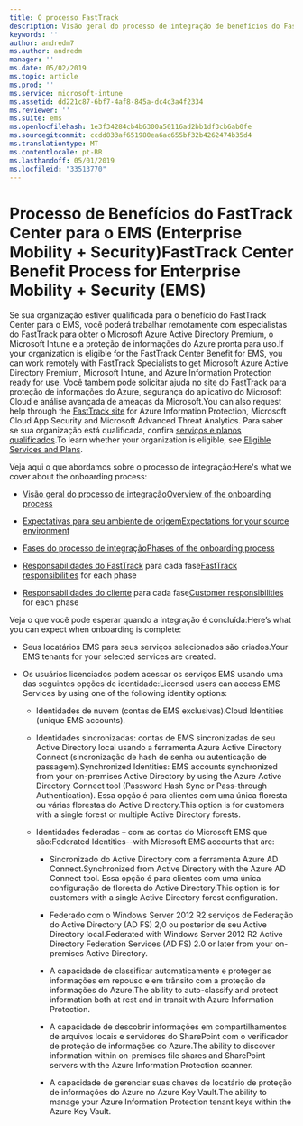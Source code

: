 ```yaml
---
title: O processo FastTrack
description: Visão geral do processo de integração de benefícios do FastTrack Center
keywords: ''
author: andredm7
ms.author: andredm
manager: ''
ms.date: 05/02/2019
ms.topic: article
ms.prod: ''
ms.service: microsoft-intune
ms.assetid: dd221c87-6bf7-4af8-845a-dc4c3a4f2334
ms.reviewer: ''
ms.suite: ems
ms.openlocfilehash: 1e3f34284cb4b6300a50116ad2bb1df3cb6ab0fe
ms.sourcegitcommit: ccdd833af651980ea6ac655bf32b4262474b35d4
ms.translationtype: MT
ms.contentlocale: pt-BR
ms.lasthandoff: 05/01/2019
ms.locfileid: "33513770"
---
```

# <a name="fasttrack-center-benefit-process-for-enterprise-mobility--security-ems"></a><span data-ttu-id="61edf-103">Processo de Benefícios do FastTrack Center para o EMS (Enterprise Mobility + Security)</span><span class="sxs-lookup"><span data-stu-id="61edf-103">FastTrack Center Benefit Process for Enterprise Mobility + Security (EMS)</span></span>
<span data-ttu-id="61edf-104">Se sua organização estiver qualificada para o benefício do FastTrack Center para o EMS, você poderá trabalhar remotamente com especialistas do FastTrack para obter o Microsoft Azure Active Directory Premium, o Microsoft Intune e a proteção de informações do Azure pronta para uso.</span><span class="sxs-lookup"><span data-stu-id="61edf-104">If your organization is eligible for the FastTrack Center Benefit for EMS, you can work remotely with FastTrack Specialists to get Microsoft Azure Active Directory Premium, Microsoft Intune, and Azure Information Protection ready for use.</span></span> <span data-ttu-id="61edf-105">Você também pode solicitar ajuda no [site do FastTrack](https://www.microsoft.com/fasttrack/microsoft-365/ems) para proteção de informações do Azure, segurança do aplicativo do Microsoft Cloud e análise avançada de ameaças da Microsoft.</span><span class="sxs-lookup"><span data-stu-id="61edf-105">You can also request help through the [FastTrack site](https://www.microsoft.com/fasttrack/microsoft-365/ems) for Azure Information Protection, Microsoft Cloud App Security and Microsoft Advanced Threat Analytics.</span></span> <span data-ttu-id="61edf-106">Para saber se sua organização está qualificada, confira [serviços e planos qualificados](M365-eligible-services-and-plans.md).</span><span class="sxs-lookup"><span data-stu-id="61edf-106">To learn whether your organization is eligible, see [Eligible Services and Plans](M365-eligible-services-and-plans.md).</span></span>


<span data-ttu-id="61edf-107">Veja aqui o que abordamos sobre o processo de integração:</span><span class="sxs-lookup"><span data-stu-id="61edf-107">Here's what we cover about the onboarding process:</span></span>

-   [<span data-ttu-id="61edf-108">Visão geral do processo de integração</span><span class="sxs-lookup"><span data-stu-id="61edf-108">Overview of the onboarding process</span></span>](EMS-fasttrack-benefit-overview.md)

-   [<span data-ttu-id="61edf-109">Expectativas para seu ambiente de origem</span><span class="sxs-lookup"><span data-stu-id="61edf-109">Expectations for your source environment</span></span>](EMS-source-environment-expectations.md)

-   [<span data-ttu-id="61edf-110">Fases do processo de integração</span><span class="sxs-lookup"><span data-stu-id="61edf-110">Phases of the onboarding process</span></span>](EMS-onboarding-phases.md)

-   <span data-ttu-id="61edf-111">[Responsabilidades do FastTrack](EMS-fasttrack-responsibilities.md) para cada fase</span><span class="sxs-lookup"><span data-stu-id="61edf-111">[FastTrack responsibilities](EMS-fasttrack-responsibilities.md) for each phase</span></span>

-   <span data-ttu-id="61edf-112">[Responsabilidades do cliente](EMS-your-responsibilities.md) para cada fase</span><span class="sxs-lookup"><span data-stu-id="61edf-112">[Customer responsibilities](EMS-your-responsibilities.md) for each phase</span></span>

<span data-ttu-id="61edf-113">Veja o que você pode esperar quando a integração é concluída:</span><span class="sxs-lookup"><span data-stu-id="61edf-113">Here’s what you can expect when onboarding is complete:</span></span>

-   <span data-ttu-id="61edf-114">Seus locatários EMS para seus serviços selecionados são criados.</span><span class="sxs-lookup"><span data-stu-id="61edf-114">Your EMS tenants for your selected services are created.</span></span>

-   <span data-ttu-id="61edf-115">Os usuários licenciados podem acessar os serviços EMS usando uma das seguintes opções de identidade:</span><span class="sxs-lookup"><span data-stu-id="61edf-115">Licensed users can access EMS Services by using one of the following identity options:</span></span>

    -   <span data-ttu-id="61edf-116">Identidades de nuvem (contas de EMS exclusivas).</span><span class="sxs-lookup"><span data-stu-id="61edf-116">Cloud Identities (unique EMS accounts).</span></span>

    -   <span data-ttu-id="61edf-117">Identidades sincronizadas: contas de EMS sincronizadas de seu Active Directory local usando a ferramenta Azure Active Directory Connect (sincronização de hash de senha ou autenticação de passagem).</span><span class="sxs-lookup"><span data-stu-id="61edf-117">Synchronized Identities: EMS accounts synchronized from your on-premises Active Directory by using the Azure Active Directory Connect tool (Password Hash Sync or Pass-through Authentication).</span></span> <span data-ttu-id="61edf-118">Essa opção é para clientes com uma única floresta ou várias florestas do Active Directory.</span><span class="sxs-lookup"><span data-stu-id="61edf-118">This option is for customers with a single forest or multiple Active Directory forests.</span></span>

    -   <span data-ttu-id="61edf-119">Identidades federadas – com as contas do Microsoft EMS que são:</span><span class="sxs-lookup"><span data-stu-id="61edf-119">Federated Identities--with Microsoft EMS accounts that are:</span></span>

        -   <span data-ttu-id="61edf-120">Sincronizado do Active Directory com a ferramenta Azure AD Connect.</span><span class="sxs-lookup"><span data-stu-id="61edf-120">Synchronized from Active Directory with the Azure AD Connect tool.</span></span> <span data-ttu-id="61edf-121">Essa opção é para clientes com uma única configuração de floresta do Active Directory.</span><span class="sxs-lookup"><span data-stu-id="61edf-121">This option is for customers with a single Active Directory forest configuration.</span></span>

        -   <span data-ttu-id="61edf-122">Federado com o Windows Server 2012 R2 serviços de Federação do Active Directory (AD FS) 2,0 ou posterior de seu Active Directory local.</span><span class="sxs-lookup"><span data-stu-id="61edf-122">Federated with Windows Server 2012 R2 Active Directory Federation Services (AD FS) 2.0 or later from your on-premises Active Directory.</span></span>

        -   <span data-ttu-id="61edf-123">A capacidade de classificar automaticamente e proteger as informações em repouso e em trânsito com a proteção de informações do Azure.</span><span class="sxs-lookup"><span data-stu-id="61edf-123">The ability to auto-classify and protect information both at rest and in transit with Azure Information Protection.</span></span> 

        -   <span data-ttu-id="61edf-124">A capacidade de descobrir informações em compartilhamentos de arquivos locais e servidores do SharePoint com o verificador de proteção de informações do Azure.</span><span class="sxs-lookup"><span data-stu-id="61edf-124">The ability to discover information within on-premises file shares and SharePoint servers with the Azure Information Protection scanner.</span></span> 

        -   <span data-ttu-id="61edf-125">A capacidade de gerenciar suas chaves de locatário de proteção de informações do Azure no Azure Key Vault.</span><span class="sxs-lookup"><span data-stu-id="61edf-125">The ability to manage your Azure Information Protection tenant keys within the Azure Key Vault.</span></span> 
